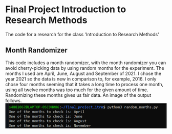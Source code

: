 # Final Project Introduction to Research Methods

The code for a research for the class 'Introduction to Research Methods' 


## Month Randomizer
This code includes a month randomizer, with the month randomizer you can avoid cherry-picking data by using random months for the experiment. The months I used are April, June, August and September of 2021. I chose the year 2021 so the data is new in comparison to, for example, 2016. I only chose four months seeming that it takes a long time to process one month, using all twelve months was too much for the given amount of time. Randomizing these months gives us fair data. An image of the output follows.
![Randomized months](images/output_random_months.png)
